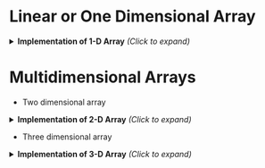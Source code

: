 # Linear or One Dimensional Array
<details>
	<summary><b>Implementation of 1-D Array</b> <i>(Click to expand)</i></summary>
	
# Menu driven program for 1-D array operations in C
<p>Here we are gonna make a menu-driven program that will perform some important array operations. We will make a different function for each of the array operations.<br>
Here is a menu-driven program for the following array operations in C<br>
1. Traversal of the linear array.<br>
2. Insertion into a linear array<br>
3. Deletion of the element from a linear array.<br>
4. Linear Search in C</p>
<details>
	<summary>Code snippet! <i>(Click to expand)</i></summary>
	
```c
#include<stdio.h>
#define MAXSIZE 40
int size;
//Traverse, insert, search and delete operations of the array are implemented by assuming that the array is unsorted array
void traverse(int arr[],int n);
void insert(int arr[],int n,int pos,int item);
int search(int arr[],int n,int item);//linear search is used in this program
void delete(int arr[],int n,int pos,int item);
void main(){
	int arr[MAXSIZE],pos,item,choice,del_item;
	char ch='y';
	printf("Enter the size of the array:");
	scanf("%d",&size);
	printf("Enter elements into the array:\n");
	//Initializing array by taking input from the user
	for(int i=0;i<size;i++){
		printf("Element-%d:",i);
		scanf("%d",&arr[i]);
	}
	system("cls");
	do{
	printf("\n \t\t MENU:");
	printf("\n 1. Traverse\n 2. Insert\n 3. Delete\n 4. Search");
	printf("\nEnter your choice:");
	scanf("%d",&choice);
	switch(choice){
		case 1:
			traverse(arr,size);
			break;
		case 2:
			printf("Enter position:");
			scanf("%d",&pos);
			printf("Enter element to insert:");
			scanf("%d",&item);
			insert(arr,size++,pos,item);
			break;
		case 3:
			printf("Enter element to be deleted:");
			scanf("%d",&del_item);
			pos=search(arr,size,del_item);
			if(pos==-1){
				printf("\nElement not found");
				break;
			}
			delete(arr,size--,pos,del_item);
			break;
		case 4:
			printf("Enter the element to be searched:");
			scanf("%d",&item);
			pos=search(arr,size,item);
			(pos==-1)?printf("Element is not present in array"):printf("Element is present at index %d",pos);
			break;
		default:
			printf("\nEntered wrong choice!!");
	}
		printf("\nDo you want to continue?(y/n): ");
		scanf("%s",&ch);
		system("cls");
		}while(ch=='y');
}
//An utility function to traverse the array
void traverse(int arr[],int size){
	printf("Array: ");
	for(int i=0;i<size;i++){
		printf("%d ",arr[i]);
	}
	printf("\n");
}

//An utility function to insert an element at a position
void insert(int arr[],int n,int pos,int item){
	n++;
    // shift elements forward
    for (int i=n-1; i >= pos; i--)
        arr[i] = arr[i-1];
 
    // insert x at pos
    arr[pos] = item;
}
//Function to search for an element
int search(int arr[],int n,int x){
	for(int i=0;i<n;i++){
		if(arr[i]==x)
			return i;
	}
	return -1;
}
//Function to delete an element from the array
void delete(int arr[],int n,int pos,int item){
	for(int i=pos;i<n;i++){
		arr[i]=arr[i+1];
	}
	n--;
}
```
</details>
</details>
	
# Multidimensional Arrays
	
* Two dimensional array
	
<details>
		<summary><b>Implementation of 2-D Array</b> <i>(Click to expand)</i></summary>
	
```c
#include<stdio.h>
int main(){
		int i,j,arr[i][j];
		printf("Enter the number of columns: ");
		scanf("%d",&i);
		printf("Enter the number of rows: ");
		scanf("%d",&j);
		printf("Enter elements into the array:\n");
		for(int a=0;a<i;a++){
				      for(int b=0;b<j;b++){
				      	printf("Element[%d][%d]: ",a,b);
						scanf("%d",&arr[a][b]);
						}
			}
		//print elements of the 2-d array
		printf("\n2-D Array:\n");
		for(int k=0;k<i;k++){
			for(int l=0;l<j;l++){
				printf("Element[%d][%d]: %d\n",k,l,arr[k][l]);
			}
		}
	
	}
```
	
</details>
			
* Three dimensional array
			
<details>
		<summary><b>Implementation of 3-D Array</b> <i>(Click to expand)</i></summary>
	
```c
#include<stdio.h>
int i,j,k;                       //variables for nested for loop
int main()
{
	int arr[2][3][3];            //3D array declaration
	printf("enter the values in the array: \n\n");
	for(i=1;i<=2;i++)            //represents block
	{
		for(j=1;j<=3;j++)        //represents rows
		{
			for(k=1;k<=3;k++)    //represents columns
			{
				printf("arr[%d][%d][%d]: ",i,j,k);
				scanf("%d",&arr[i][j][k]);
			}
		}
	}
	printf("\nprinting the values in array: \n");
	for(i=1;i<=2;i++)
	{
		for(j=1;j<=3;j++)
		{
			for(k=1;k<=3;k++)
			{
				printf("%d ",arr[i][j][k]);
				if(k==3)
				{
					printf("\n");
				}
			}
		}
		printf("\n");
	}
	//Update the array
	int num;                         //will hold the value to be replaced
	printf("\nEnter the block row and column number: \n");
	scanf("%d %d %d ",&i,&j,&k);         //position where we want to update the element
	printf("Enter the new number you want to update with: ");
	scanf("%d",&num);                 //element to be replaced
	arr[i][j][k]=num;                 //element assigned to array position
	printf("\narray after updating: \n");
	for(i=1;i<=2;i++)
	{
		for(j=1;j<=3;j++)
		{
			for(k=1;k<=3;k++)
			{
				printf("%d ",arr[i][j][k]);
				if(k==3)
				{
					printf("\n");
				}
			}
		}
		printf("\n");
	}
	return 0;
}

```
	
</details>
	

